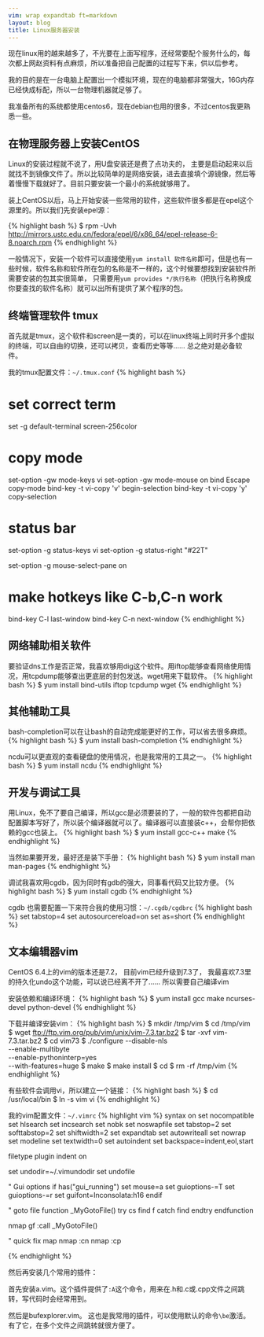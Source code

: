 ```yaml
---
vim: wrap expandtab ft=markdown
layout: blog
title: Linux服务器安装
---
```


现在linux用的越来越多了，不光要在上面写程序，还经常要配个服务什么的，每次都上网赵资料有点麻烦，所以准备把自己配置的过程写下来，供以后参考。

我的目的是在一台电脑上配置出一个模拟环境，现在的电脑都非常强大，16G内存已经快成标配，所以一台物理机器就足够了。

我准备所有的系统都使用centos6，现在debian也用的很多，不过centos我更熟悉一些。


## 在物理服务器上安装CentOS

Linux的安装过程就不说了，用U盘安装还是费了点功夫的， 主要是启动起来以后就找不到镜像文件了。所以比较简单的是网络安装，进去直接填个源镜像，然后等着慢慢下载就好了。目前只要安装一个最小的系统就够用了。

装上CentOS以后，马上开始安装一些常用的软件，这些软件很多都是在epel这个源里的。所以我们先安装epel源：

{% highlight bash %}
$ rpm -Uvh http://mirrors.ustc.edu.cn/fedora/epel/6/x86_64/epel-release-6-8.noarch.rpm
{% endhighlight %}


一般情况下，安装一个软件可以直接使用`yum install 软件名称`即可，但是也有一些时候，软件名称和软件所在包的名称是不一样的，这个时候要想找到安装软件所需要安装的包其实很简单， 只需要用`yum provides */执行名称`（把执行名称换成你要查找的软件名称）就可以出所有提供了某个程序的包。


## 终端管理软件 tmux
首先就是tmux，这个软件和screen是一类的，可以在linux终端上同时开多个虚拟的终端，可以自由的切换，还可以拷贝，查看历史等等…… 总之绝对是必备软件。

我的tmux配置文件：`~/.tmux.conf`
{% highlight bash %}
# set correct term
set -g default-terminal screen-256color

# copy mode
set-option -gw mode-keys vi
set-option -gw mode-mouse on
bind Escape copy-mode 
bind-key -t vi-copy 'v' begin-selection
bind-key -t vi-copy 'y' copy-selection

# status bar
set-option -g status-keys vi
set-option -g status-right "#22T"

set-option -g mouse-select-pane on

# make hotkeys like C-b,C-n work
bind-key C-l last-window
bind-key C-n next-window
{% endhighlight %}

## 网络辅助相关软件
要验证dns工作是否正常，我喜欢够用dig这个软件。用iftop能够查看网络使用情况，用tcpdump能够查出更底层的封包发送。wget用来下载软件。
{% highlight bash %}
$ yum install bind-utils iftop tcpdump wget
{% endhighlight %}

## 其他辅助工具
bash-completion可以在让bash的自动完成能更好的工作，可以省去很多麻烦。
{% highlight bash %}
$ yum install bash-completion
{% endhighlight %}

ncdu可以更直观的查看硬盘的使用情况，也是我常用的工具之一。
{% highlight bash %}
$ yum install ncdu
{% endhighlight %}

## 开发与调试工具
用Linux，免不了要自己编译，所以gcc是必须要装的了，一般的软件包都把自动配置脚本写好了，所以装个编译器就可以了。编译器可以直接装c++，会帮你把依赖的gcc也装上。
{% highlight bash %}
$ yum install gcc-c++ make
{% endhighlight %}

当然如果要开发，最好还是装下手册：
{% highlight bash %}
$ yum install man man-pages
{% endhighlight %}

调试我喜欢用cgdb，因为同时有gdb的强大，同事看代码又比较方便。
{% highlight bash %}
$ yum install cgdb
{% endhighlight %}

cgdb 也需要配置一下来符合我的使用习惯：`~/.cgdb/cgdbrc`
{% highlight bash %}
set tabstop=4
set autosourcereload=on
set as=short
{% endhighlight %}


## 文本编辑器vim

CentOS 6.4上的vim的版本还是7.2， 目前vim已经升级到7.3了， 我最喜欢7.3里的持久化undo这个功能，可以说已经离不开了…… 所以需要自己编译vim

安装依赖和编译环境：
{% highlight bash %}
$ yum install gcc make ncurses-devel python-devel
{% endhighlight %}

下载并编译安装vim：
{% highlight bash %}
$ mkdir /tmp/vim
$ cd /tmp/vim
$ wget ftp://ftp.vim.org/pub/vim/unix/vim-7.3.tar.bz2
$ tar -xvf vim-7.3.tar.bz2
$ cd vim73
$ ./configure --disable-nls \
              --enable-multibyte \
              --enable-pythoninterp=yes \
              --with-features=huge
$ make
$ make install
$ cd
$ rm -rf /tmp/vim
{% endhighlight %}

有些软件会调用vi，所以建立一个链接：
{% highlight bash %}
$ cd /usr/local/bin
$ ln -s vim vi
{% endhighlight %}

我的vim配置文件：`~/.vimrc`
{% highlight vim %}
syntax on
set nocompatible
set hlsearch
set incsearch
set nobk
set noswapfile
set tabstop=2
set softtabstop=2
set shiftwidth=2
set expandtab
set autowriteall
set nowrap
set modeline
set textwidth=0
set autoindent
set backspace=indent,eol,start

filetype plugin indent on

set undodir=~/.vimundodir
set undofile

" Gui options
if has("gui_running")
  set mouse=a
  set guioptions-=T
  set guioptions-=r
  set guifont=Inconsolata:h16
endif

" goto file
function _MyGotoFile()
  try
    cs find f <cfile>
  catch
    find <cfile>
  endtry
endfunction

nmap <silent> gf :call _MyGotoFile()<CR>

" quick fix map
nmap <C-n> :cn<CR>
nmap <C-p> :cp<CR>

{% endhighlight %}


然后再安装几个常用的插件：

首先安装a.vim。这个插件提供了`:A`这个命令，用来在.h和.c或.cpp文件之间跳转，写代码时会经常用到。

然后是bufexplorer.vim。 这也是我常用的插件，可以使用默认的命令`\be`激活。有了它，在多个文件之间跳转就很方便了。
